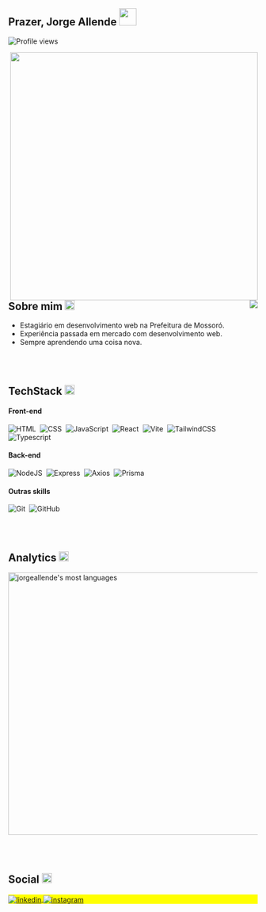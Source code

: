 <h2> 
  Prazer, Jorge Allende 
  <img height="35px" src="https://emojipedia-us.s3.amazonaws.com/source/microsoft-teams/337/waving-hand_1f44b.png"/>
</h2>
<p align="left"> <img src="https://komarev.com/ghpvc/?username=jorgeallende&color=blue" alt="Profile views" /> </p>

<img 
align="right" 
src="https://raw.githubusercontent.com/gist/jorgeallende/dbb02401c964c20b7a9cc32229531648/raw/7d18bb9957a1d4a351fa20d260797c3ec50f9d3b/githubcard.svg"
height="500px"
/>

<img align="right" src="https://emojipedia-us.s3.amazonaws.com/source/microsoft-teams/337/man-technologist_1f468-200d-1f4bb.png"/>

<h2> 
  Sobre mim
  <img height="20px" src="https://emojipedia-us.s3.amazonaws.com/source/microsoft-teams/337/speech-balloon_1f4ac.png"/>
</h2>

- Estagiário em desenvolvimento web na Prefeitura de Mossoró. 
- Experiência passada em mercado com desenvolvimento web.
- Sempre aprendendo uma coisa nova.

<br></br>

<h2> 
  TechStack 
  <img height="20px" src="https://emojipedia-us.s3.amazonaws.com/source/microsoft-teams/337/wrench_1f527.png"/> 
</h2>

<h4>Front-end</h4>

![HTML](https://img.shields.io/badge/-HTML-05122A?style=flat&logo=HTML5)&nbsp;
![CSS](https://img.shields.io/badge/-CSS-05122A?style=flat&logo=CSS3&logoColor=1572B6)&nbsp;
![JavaScript](https://img.shields.io/badge/-JavaScript-05122A?style=flat&logo=javascript)&nbsp;
![React](https://img.shields.io/badge/-React-05122A?style=flat&logo=react)&nbsp;
![Vite](https://img.shields.io/badge/-Vite-05122A?style=flat&logo=vite)&nbsp;
![TailwindCSS](https://img.shields.io/badge/-TailwindCSS-05122A?style=flat&logo=tailwindcss)&nbsp;
![Typescript](https://img.shields.io/badge/-Typescript-05122A?style=flat&logo=typescript)&nbsp;

<h4>Back-end</h4>

![NodeJS](https://img.shields.io/badge/-NodeJS-05122A?style=flat&logo=nodedotjs)&nbsp;
![Express](https://img.shields.io/badge/-Express-05122A?style=flat&logo=express)&nbsp;
![Axios](https://img.shields.io/badge/-Axios-05122A?style=flat&logo=axios)&nbsp;
![Prisma](https://img.shields.io/badge/-Prisma-05122A?style=flat&logo=prisma)&nbsp;

<h4>Outras skills</h4>

![Git](https://img.shields.io/badge/-Git-05122A?style=flat&logo=git)&nbsp;
![GitHub](https://img.shields.io/badge/-GitHub-05122A?style=flat&logo=github)&nbsp;

<br></br>

<h2> 
  Analytics
  <img height="20px" src="https://emojipedia-us.s3.amazonaws.com/source/microsoft-teams/337/chart-increasing_1f4c8.png"/> 
</h2>

<img width="530em" src="https://github-readme-stats.vercel.app/api/top-langs/?username=jorgeallende&layout=compact&theme=vision-friendly-dark" alt="jorgeallende's most languages"/>


<br></br>

<h2> 
  Social
  <img height="20px" src="https://emojipedia-us.s3.amazonaws.com/source/microsoft-teams/337/laptop_1f4bb.png"/> 
</h2>


<p align="left" style="background:yellow">
<a href="https://linkedin.com/in/jorge-allende-dev" target="_blank">
  <img align="center" src="https://img.shields.io/badge/-jorgeallende-05122A?style=flat&logo=linkedin" alt="linkedin"/>
</a>
<a href="https://instagram.com/jojiallende" target="_blank">
 <img align="center" src="https://img.shields.io/badge/-jorgeallende-05122A?style=flat&logo=instagram" alt="instagram"/>
</a>
</p>



<!--
**jorgeallende/jorgeallende** is a ✨ _special_ ✨ repository because its `README.md` (this file) appears on your GitHub profile.

Here are some ideas to get you started:

- 🔭 I’m currently working on ...
- 🌱 I’m currently learning ...
- 👯 I’m looking to collaborate on ...
- 🤔 I’m looking for help with ...
- 💬 Ask me about ...
- 📫 How to reach me: ...
- 😄 Pronouns: ...
- ⚡ Fun fact: ...
-->
